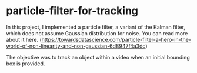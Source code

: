 # particle-filter-for-tracking
In this project, I implemented a particle filter, a variant of the Kalman filter, which does not assume Gaussian distribution for noise. You can read more about it here.
(https://towardsdatascience.com/particle-filter-a-hero-in-the-world-of-non-linearity-and-non-gaussian-6d8947f4a3dc) 

The objective was to track an object within a video when an initial bounding box is provided.
